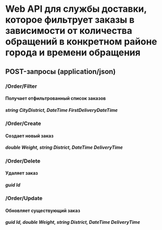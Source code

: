 # Web API для службы доставки, которое фильтрует заказы в зависимости от количества обращений в конкретном районе города и времени обращения

## POST-запросы (application/json)
### /Order/Filter
#### Получает отфильтрованный список заказов
##### string CityDistrict, DateTime FirstDeliveryDateTime

### /Order/Create
#### Создает новый заказ
##### double Weight, string District, DateTime DeliveryTime

### /Order/Delete
#### Удаляет заказ
##### guid Id

### /Order/Update
#### Обновляет существующий заказ
##### guid Id, double Weight, string District, DateTime DeliveryTime
